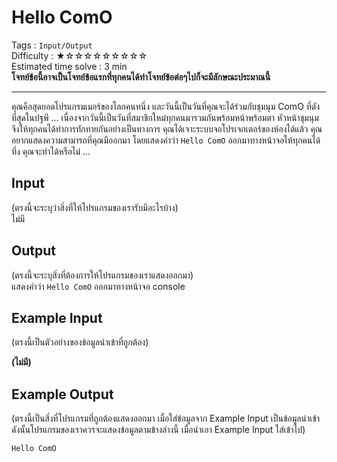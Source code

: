 Hello ComO
====================
Tags : `Input/Output`<br>
Difficulty : &#9733;&#9734;&#9734;&#9734;&#9734;&#9734;&#9734;&#9734;&#9734;&#9734;<br>
Estimated time solve : 3 min<br>
**โจทย์ข้อนี้อาจเป็นโจทย์ข้อแรกที่ทุกคนได้ทำโจทย์ข้อต่อๆไปก็จะมีลักษณะประมาณนี้**

- - -

คุณคือสุดยอดโปรแกรมเมอร์ของโลกคนหนึ่ง และวันนี้เป็นวันที่คุณจะได้ร่วมกับชุมนุม ComO ที่ดังที่สุดในปฐพี ... เนื่องจากวันนี้เป็นวันที่สมาชิกใหม่ทุกคนมารวมกันพร้อมหน้าพร้อมตา หัวหน้าชุมนุมจึงให้ทุกคนได้ทำการทักทายกันอย่างเป็นทางการ คุณได้เจาะระบบจอโปรเจกเตอร์ของห้องได้แล้ว คุณอยากแสดงความสามารถที่คุณมีออกมา โดยแสดงคำว่า `Hello ComO` ออกมาทางหน้าจอให้ทุกคนได้ทึ่ง คุณจะทำได้หรือไม่ ...

Input
-----
(ตรงนี้จะระบุว่าสิ่งที่ให้โปรแกรมของเรารับมีอะไรบ้าง)<br>
ไม่มี

Output
------
(ตรงนี้จะระบุสิ่งที่ต้องการให้โปรแกรมของเราแสดงออกมา)<br>
แสดงคำว่า `Hello ComO` ออกมาทางหน้าจอ console

Example Input
-------
(ตรงนี้เป็นตัวอย่างของข้อมูลนำเข้าที่ถูกต้อง)

**(ไม่มี)**

Example Output
-------------
(ตรงนี้เป็นสิ่งที่โปรแกรมที่ถูกต้องแสดงออกมา เมื่อใส่ข้อมูลจาก Example Input เป็นข้อมูลนำเข้า ดังนั้นโปรแกรมของเราควรจะแสดงข้อมูลตามข้างล่างนี้ เมื่อนำเอา Example Input ใส่เข้าไป)
```
Hello ComO
```